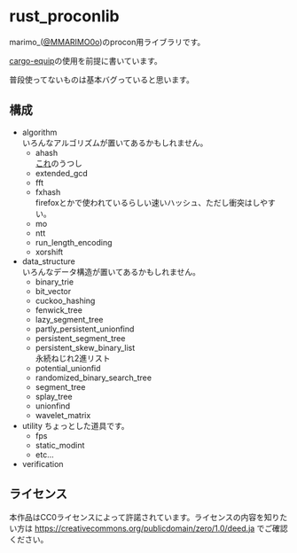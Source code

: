 
# rust_proconlib

marimo_([@MMARIMO0o](https://twitter.com/MMARIMO0o))のprocon用ライブラリです。

[cargo-equip](https://github.com/qryxip/cargo-equip)の使用を前提に書いています。

普段使ってないものは基本バグっていると思います。

## 構成

- algorithm  
  いろんなアルゴリズムが置いてあるかもしれません。
  - ahash  
  [これ](https://github.com/tkaitchuck/aHash)のうつし
  - extended_gcd
  - fft
  - fxhash  
  firefoxとかで使われているらしい速いハッシュ、ただし衝突はしやすい。
  - mo
  - ntt
  - run_length_encoding
  - xorshift
- data_structure  
  いろんなデータ構造が置いてあるかもしれません。
  - binary_trie
  - bit_vector
  - cuckoo_hashing
  - fenwick_tree
  - lazy_segment_tree
  - partly_persistent_unionfind
  - persistent_segment_tree
  - persistent_skew_binary_list  
  永続ねじれ2進リスト
  - potential_unionfid
  - randomized_binary_search_tree
  - segment_tree
  - splay_tree
  - unionfind
  - wavelet_matrix
- utility
  ちょっとした道具です。
  - fps
  - static_modint
  - etc...
- verification

## ライセンス
本作品はCC0ライセンスによって許諾されています。ライセンスの内容を知りたい方は https://creativecommons.org/publicdomain/zero/1.0/deed.ja でご確認ください。
